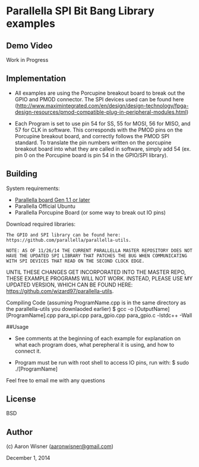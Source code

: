 # Parallella SPI Bit Bang Library examples

## Demo Video

Work in Progress

## Implementation

* All examples are using the Porcupine breakout board to break out the GPIO and PMOD connector. The SPI devices used can be found here (http://www.maximintegrated.com/en/design/design-technology/fpga-design-resources/pmod-compatible-plug-in-peripheral-modules.html)

* Each Program is set to use pin 54 for SS, 55 for MOSI, 56 for MISO, and 57 for CLK in software. This corresponds with the PMOD pins on the Porcupine breakout board, and correctly follows the PMOD SPI standard. To translate the pin numbers written on the porcupine breakout board into what they are called in software, simply add 54 (ex. pin 0 on the Porcupine board is pin 54 in the GPIO/SPI library).
 

## Building

System requirements:

* [Parallella board Gen 1.1 or later](http://www.parallella.org/)
* Parallella Official Ubuntu
* Parallella Porcupine Board (or some way to break out IO pins)


Download required libraries:

    The GPIO and SPI library can be found here: https://github.com/parallella/parallella-utils.

    NOTE: AS OF 11/26/14 THE CURRENT PARALLELLA MASTER REPOSITORY DOES NOT HAVE THE UPDATED SPI LIBRARY THAT PATCHES THE BUG WHEN COMMUNICATING WITH SPI DEVICES THAT READ ON THE SECOND CLOCK EDGE. 
UNTIL THESE CHANGES GET INCORPORATED INTO THE MASTER REPO, THESE EXAMPLE PROGRAMS WILL NOT WORK. INSTEAD, PLEASE USE MY UPDATED VERSION, WHICH CAN BE FOUND HERE: https://github.com/wizard97/parallella-utils.

Compiling Code (assuming ProgramName.cpp is in the same directory as the parallella-utils you downlaoded earlier)
$ gcc -o [OutputName] [ProgramName].cpp para_spi.cpp para_gpio.cpp para_gpio.c -lstdc++ -Wall


##Usage

* See comments at the beginning of each example for explanation on what each program does, what perepheral it is using, and how to connect it.

* Program must be run with root shell to access IO pins, run with:
$ sudo ./[ProgramName]


Feel free to email me with any questions

## License
BSD


## Author

(c) Aaron Wisner (aaronwisner@gmail.com)

December 1, 2014
